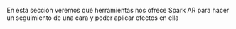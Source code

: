 En esta sección veremos qué herramientas nos ofrece Spark AR para hacer un seguimiento de una cara y poder aplicar efectos en ella